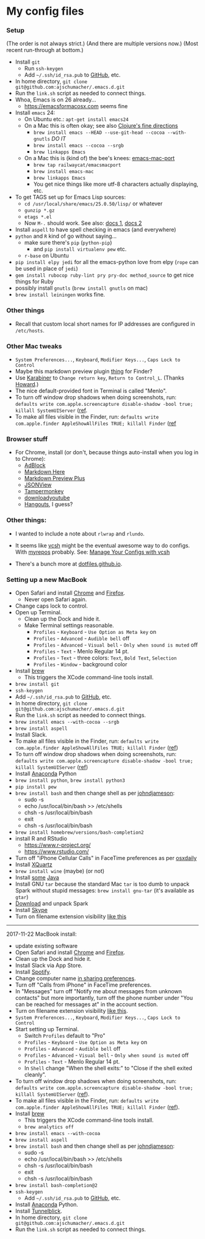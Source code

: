# My config files

### Setup

(The order is not always strict.) (And there are multiple versions now.) (Most recent run-through at bottom.)

 * Install `git`
     * Run `ssh-keygen`
     * Add `~/.ssh/id_rsa.pub` to [GitHub](https://github.com/), etc.
 * In home directory, `git clone git@github.com:ajschumacher/.emacs.d.git`
 * Run the `link.sh` script as needed to connect things.
 * Whoa, Emacs is on 26 already...
     * https://emacsformacosx.com seems fine
 * Install `emacs` 24:
     * On Ubuntu etc.: `apt-get install emacs24`
     * On a Mac this is often okay; see also
       [Clojure's fine directions](http://clojure-doc.org/articles/tutorials/emacs.html)
         * `brew install emacs --HEAD --use-git-head --cocoa --with-gnutls`
           *DO IT*
         * `brew install emacs --cocoa --srgb`
         * `brew linkapps Emacs`
     * On a Mac this is (kind of) the bee's knees: [emacs-mac-port](https://github.com/railwaycat/emacs-mac-port)
         * `brew tap railwaycat/emacsmacport`
         * `brew install emacs-mac`
         * `brew linkapps Emacs`
         * You get nice things like more utf-8 characters actually
           displaying, etc.
 * To get TAGS set up for Emacs Lisp sources:
     * `cd /usr/local/share/emacs/25.0.50/lisp/` or whatever
     * `gunzip *.gz`
     * `etags *.el`
     * Now `M-.` should work. See also: [docs 1](http://www.gnu.org/software/emacs/manual/html_mono/eintr.html#Finding-More), [docs 2](http://www.gnu.org/software/emacs/manual/html_mono/eintr.html#etags)
 * Install `aspell` to have spell checking in emacs (and everywhere)
 * `python` and `R` kind of go without saying...
     * make sure there's `pip` (`python-pip`)
         * and `pip install virtualenv pew` etc.
     * `r-base` on Ubuntu
 * `pip install elpy jedi` for all the emacs-python love from elpy
   (`rope` can be used in place of `jedi`)
 * `gem install rubocop ruby-lint pry pry-doc method_source` to get nice things for Ruby
 * possibly install `gnutls` (`brew install gnutls` on mac)
 * `brew install leiningen` works fine.


### Other things

 * Recall that custom local short names for IP addresses are configured in `/etc/hosts`.


### Other Mac tweaks

 * `System Preferences...`, `Keyboard`, `Modifier Keys...`, `Caps Lock to
   Control`
 * Maybe this markdown preview plugin [thing](http://inkmarkapp.com/markdown-quick-look-plugin-mac-os-x/) for Finder?
 * Use [Karabiner](https://pqrs.org/osx/karabiner/) to `Change return key`, `Return to Control_L`. (Thanks [Howard](https://www.youtube.com/watch?v=B6jfrrwR10k).)
 * The nice default-provided font in Terminal is called "Menlo".
 * To turn off window drop shadows when doing screenshots, run: `defaults write com.apple.screencapture disable-shadow -bool true; killall SystemUIServer` ([ref](http://computers.tutsplus.com/tutorials/how-to-become-an-os-x-screenshot-wizard--mac-50467).
 * To make all files visible in the Finder, run: `defaults write com.apple.finder AppleShowAllFiles TRUE; killall Finder` ([ref](https://discussions.apple.com/thread/1935221)


### Browser stuff

 * For Chrome, install (or don't, because things auto-install when you log in to Chrome):
     * [AdBlock](https://chrome.google.com/webstore/detail/adblock/gighmmpiobklfepjocnamgkkbiglidom)
     * [Markdown Here](http://markdown-here.com/)
     * [Markdown Preview Plus](https://chrome.google.com/webstore/detail/markdown-preview-plus/febilkbfcbhebfnokafefeacimjdckgl)
     * [JSONView](https://chrome.google.com/webstore/detail/jsonview/chklaanhfefbnpoihckbnefhakgolnmc)
     * [Tampermonkey](https://chrome.google.com/webstore/detail/tampermonkey/dhdgffkkebhmkfjojejmpbldmpobfkfo)
     * [downloadyoutube](https://github.com/gantt/downloadyoutube)
     * [Hangouts](https://chrome.google.com/webstore/detail/hangouts/nckgahadagoaajjgafhacjanaoiihapd), I guess?


### Other things:

 * I wanted to include a note about `rlwrap` and `rlundo`.

 * It seems like [vcsh][] might be the eventual awesome way to do
   configs. With [myrepos][] probably. See: [Manage Your Configs
   with vcsh][]
 * There's a bunch more at [dotfiles.github.io][].


[vcsh]: https://github.com/RichiH/vcsh
[myrepos]: http://myrepos.branchable.com/
[Manage Your Configs with vcsh]: http://www.linuxjournal.com/content/manage-your-configs-vcsh
[dotfiles.github.io]: http://dotfiles.github.io/


### Setting up a new MacBook

 * Open Safari and install [Chrome](http://www.google.com/chrome/) and [Firefox](http://firefox.com).
     * Never open Safari again.
 * Change caps lock to control.
 * Open up Terminal.
     * Clean up the Dock and hide it.
     * Make Terminal settings reasonable.
         * `Profiles` - `Keyboard` - `Use Option as Meta key` on
         * `Profiles` - `Advanced` - `Audible bell` off
         * `Profiles` - `Advanced` - `Visual bell` - `Only when sound is muted` off
         * `Profiles` - `Text` - Menlo Regular 14 pt.
         * `Profiles` - `Text` - three colors: `Text`, `Bold Text`, `Selection`
         * `Profiles` - `Window` - background color
 * Install [brew](http://brew.sh/)
     * This triggers the XCode command-line tools install.
 * `brew install git`
 * `ssh-keygen`
 * Add `~/.ssh/id_rsa.pub` to [GitHub](https://github.com/), etc.
 * In home directory, `git clone git@github.com:ajschumacher/.emacs.d.git`
 * Run the `link.sh` script as needed to connect things.
 * `brew install emacs --with-cocoa --srgb`
 * `brew install aspell`
 * Install Slack.
 * To make all files visible in the Finder, run: `defaults write com.apple.finder AppleShowAllFiles TRUE; killall Finder` ([ref](https://discussions.apple.com/thread/1935221))
 * To turn off window drop shadows when doing screenshots, run: `defaults write com.apple.screencapture disable-shadow -bool true; killall SystemUIServer` ([ref](http://computers.tutsplus.com/tutorials/how-to-become-an-os-x-screenshot-wizard--mac-50467))
 * Install [Anaconda](http://continuum.io/downloads) Python
 * `brew install python`, `brew install python3`
 * `pip install pew`
 * `brew install bash` and then change shell as per [johndjameson](http://johndjameson.com/blog/updating-your-shell-with-homebrew/):
     * sudo -s
     * echo /usr/local/bin/bash >> /etc/shells
     * chsh -s /usr/local/bin/bash
     * exit
     * chsh -s /usr/local/bin/bash
 * `brew install homebrew/versions/bash-completion2`
 * install R and RStudio
     * https://www.r-project.org/
     * https://www.rstudio.com/
 * Turn off "iPhone Cellular Calls" in FaceTime preferences as per [osxdaily](http://osxdaily.com/2014/10/17/stop-iphone-calls-ringing-mac-os-x/)
 * Install [XQuartz](https://xquartz.macosforge.org/)
 * `brew install wine` (maybe) (or not)
 * Install [some](https://www.java.com/en/download/mac_download.jsp) [Java](http://www.oracle.com/technetwork/java/javase/downloads/index.html)
 * Install GNU `tar` because the standard Mac `tar` is too dumb to unpack Spark without stupid messages: `brew install gnu-tar` (it's available as `gtar`)
 * [Download](http://spark.apache.org/downloads.html) and unpack Spark
 * Install [Skype](http://www.skype.com/)
 * Turn on filename extension visibility [like this](http://www.idownloadblog.com/2014/10/29/how-to-show-or-hide-filename-extensions-in-os-x-yosemite/)

---

2017-11-22 MacBook install:

 * update existing software
 * Open Safari and install [Chrome](http://www.google.com/chrome/) and [Firefox](http://firefox.com/).
 * Clean up the Dock and hide it.
 * Install Slack via App Store.
 * Install [Spotify](https://www.spotify.com/).
 * Change computer name [in sharing preferences](https://www.wikihow.com/Change-the-Name-of-Your-MacBook).
 * Turn off "Calls from iPhone" in FaceTime preferences.
 * In "Messages" turn off "Notify me about messages from unknown contacts" but more importantly, turn off the phone number under "You can be reached for messages at" in the account section.
 * Turn on filename extension visibility [like this](http://www.idownloadblog.com/2014/10/29/how-to-show-or-hide-filename-extensions-in-os-x-yosemite/).
 * `System Preferences...`, `Keyboard`, `Modifier Keys...`, `Caps Lock to Control`
 * Start setting up Terminal.
     * Switch `Profiles` default to "Pro"
     * `Profiles` - `Keyboard` - `Use Option as Meta key` on
     * `Profiles` - `Advanced` - `Audible bell` off
     * `Profiles` - `Advanced` - `Visual bell` - `Only when sound is muted` off
     * `Profiles` - `Text` - Menlo Regular 14 pt.
     * In `Shell` change "When the shell exits:" to "Close if the shell exited cleanly".
 * To turn off window drop shadows when doing screenshots, run: `defaults write com.apple.screencapture disable-shadow -bool true; killall SystemUIServer` ([ref](http://computers.tutsplus.com/tutorials/how-to-become-an-os-x-screenshot-wizard--mac-50467)).
 * To make all files visible in the Finder, run: `defaults write com.apple.finder AppleShowAllFiles TRUE; killall Finder` ([ref](https://discussions.apple.com/thread/1935221)).
 * Install [brew](http://brew.sh/)
     * This triggers the XCode command-line tools install.
     * `brew analytics off`
 * `brew install emacs --with-cocoa`
 * `brew install aspell`
 * `brew install bash` and then change shell as per [johndjameson](http://johndjameson.com/blog/updating-your-shell-with-homebrew/):
     * sudo -s
     * echo /usr/local/bin/bash >> /etc/shells
     * chsh -s /usr/local/bin/bash
     * exit
     * chsh -s /usr/local/bin/bash
 * `brew install bash-completion@2`
 * `ssh-keygen`
     * Add `~/.ssh/id_rsa.pub` to [GitHub](https://github.com/), etc.
 * Install [Anaconda](https://www.anaconda.com/) Python.
 * Install [Tunnelblick](https://tunnelblick.net/).
 * In home directory, `git clone git@github.com:ajschumacher/.emacs.d.git`
 * Run the `link.sh` script as needed to connect things.
